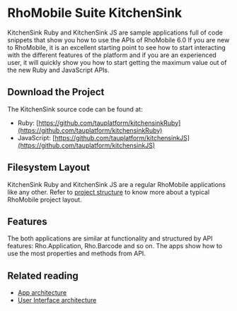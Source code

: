 # RhoMobile Suite KitchenSink 

KitchenSink Ruby and KitchenSink JS are sample applications full of code snippets that show you how to use the APIs of RhoMobile 6.0 If you are new to RhoMobile, it is an excellent starting point to see how to start interacting with the different features of the platform and if you are an experienced user, it will quickly show you how to start getting the maximum value out of the new Ruby and JavaScript APIs.

## Download the Project
The KitchenSink source code can be found at:
* Ruby:  [https://github.com/tauplatform/kitchensinkRuby](https://github.com/tauplatform/kitchensinkRuby)
* JavaScript:  [https://github.com/tauplatform/kitchensinkJS](https://github.com/tauplatform/kitchensinkJS)

## Filesystem Layout

KitchenSink Ruby and KitchenSink JS are a regular RhoMobile applications like any other. Refer to [project structure](creating_a_project#project-structure) to know more about a typical RhoMobile project layout. 

## Features

The both applications are similar at functionality and structured by API features: Rho.Application, Rho.Barcode and so on.
The apps show how to use the most properties and methods from API.

## Related reading

* [App architecture](appdesign)
* [User Interface architecture](uichoices)